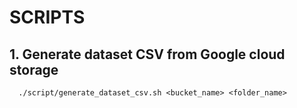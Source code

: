 # SCRIPTS

## 1. Generate dataset CSV from Google cloud storage

      ./script/generate_dataset_csv.sh <bucket_name> <folder_name>
